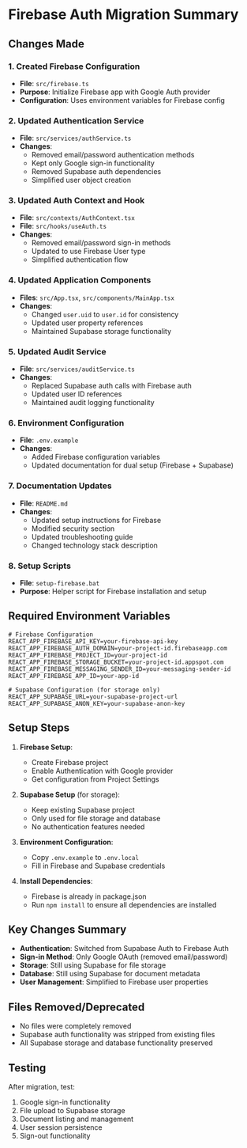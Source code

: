 # Firebase Auth Migration Summary

## Changes Made

### 1. Created Firebase Configuration
- **File**: `src/firebase.ts`
- **Purpose**: Initialize Firebase app with Google Auth provider
- **Configuration**: Uses environment variables for Firebase config

### 2. Updated Authentication Service
- **File**: `src/services/authService.ts`
- **Changes**:
  - Removed email/password authentication methods
  - Kept only Google sign-in functionality
  - Removed Supabase auth dependencies
  - Simplified user object creation

### 3. Updated Auth Context and Hook
- **File**: `src/contexts/AuthContext.tsx`
- **File**: `src/hooks/useAuth.ts`
- **Changes**:
  - Removed email/password sign-in methods
  - Updated to use Firebase User type
  - Simplified authentication flow

### 4. Updated Application Components
- **Files**: `src/App.tsx`, `src/components/MainApp.tsx`
- **Changes**:
  - Changed `user.uid` to `user.id` for consistency
  - Updated user property references
  - Maintained Supabase storage functionality

### 5. Updated Audit Service
- **File**: `src/services/auditService.ts`
- **Changes**:
  - Replaced Supabase auth calls with Firebase auth
  - Updated user ID references
  - Maintained audit logging functionality

### 6. Environment Configuration
- **File**: `.env.example`
- **Changes**:
  - Added Firebase configuration variables
  - Updated documentation for dual setup (Firebase + Supabase)

### 7. Documentation Updates
- **File**: `README.md`
- **Changes**:
  - Updated setup instructions for Firebase
  - Modified security section
  - Updated troubleshooting guide
  - Changed technology stack description

### 8. Setup Scripts
- **File**: `setup-firebase.bat`
- **Purpose**: Helper script for Firebase installation and setup

## Required Environment Variables

```env
# Firebase Configuration
REACT_APP_FIREBASE_API_KEY=your-firebase-api-key
REACT_APP_FIREBASE_AUTH_DOMAIN=your-project-id.firebaseapp.com
REACT_APP_FIREBASE_PROJECT_ID=your-project-id
REACT_APP_FIREBASE_STORAGE_BUCKET=your-project-id.appspot.com
REACT_APP_FIREBASE_MESSAGING_SENDER_ID=your-messaging-sender-id
REACT_APP_FIREBASE_APP_ID=your-app-id

# Supabase Configuration (for storage only)
REACT_APP_SUPABASE_URL=your-supabase-project-url
REACT_APP_SUPABASE_ANON_KEY=your-supabase-anon-key
```

## Setup Steps

1. **Firebase Setup**:
   - Create Firebase project
   - Enable Authentication with Google provider
   - Get configuration from Project Settings

2. **Supabase Setup** (for storage):
   - Keep existing Supabase project
   - Only used for file storage and database
   - No authentication features needed

3. **Environment Configuration**:
   - Copy `.env.example` to `.env.local`
   - Fill in Firebase and Supabase credentials

4. **Install Dependencies**:
   - Firebase is already in package.json
   - Run `npm install` to ensure all dependencies are installed

## Key Changes Summary

- **Authentication**: Switched from Supabase Auth to Firebase Auth
- **Sign-in Method**: Only Google OAuth (removed email/password)
- **Storage**: Still using Supabase for file storage
- **Database**: Still using Supabase for document metadata
- **User Management**: Simplified to Firebase user properties

## Files Removed/Deprecated

- No files were completely removed
- Supabase auth functionality was stripped from existing files
- All Supabase storage and database functionality preserved

## Testing

After migration, test:
1. Google sign-in functionality
2. File upload to Supabase storage
3. Document listing and management
4. User session persistence
5. Sign-out functionality